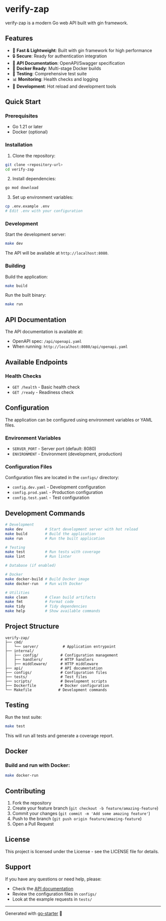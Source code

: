 # verify-zap

verify-zap is a modern Go web API built with gin framework.

## Features

- 🚀 **Fast & Lightweight**: Built with gin framework for high performance
- 🔒 **Secure**: Ready for authentication integration
- 📝 **API Documentation**: OpenAPI/Swagger specification
- 🐳 **Docker Ready**: Multi-stage Docker builds
- 🧪 **Testing**: Comprehensive test suite
- 📊 **Monitoring**: Health checks and logging
- 🔧 **Development**: Hot reload and development tools

## Quick Start

### Prerequisites

- Go 1.21 or later
- Docker (optional)

### Installation

1. Clone the repository:
```bash
git clone <repository-url>
cd verify-zap
```

2. Install dependencies:
```bash
go mod download
```
3. Set up environment variables:
```bash
cp .env.example .env
# Edit .env with your configuration
```

### Development

Start the development server:
```bash
make dev
```

The API will be available at `http://localhost:8080`.

### Building

Build the application:
```bash
make build
```

Run the built binary:
```bash
make run
```

## API Documentation

The API documentation is available at:
- OpenAPI spec: `/api/openapi.yaml`
- When running: `http://localhost:8080/api/openapi.yaml`

## Available Endpoints

### Health Checks
- `GET /health` - Basic health check
- `GET /ready` - Readiness check

## Configuration

The application can be configured using environment variables or YAML files.

### Environment Variables
- `SERVER_PORT` - Server port (default: 8080)
- `ENVIRONMENT` - Environment (development, production)

### Configuration Files

Configuration files are located in the `configs/` directory:
- `config.dev.yaml` - Development configuration
- `config.prod.yaml` - Production configuration
- `config.test.yaml` - Test configuration

## Development Commands

```bash
# Development
make dev          # Start development server with hot reload
make build        # Build the application
make run          # Run the built application

# Testing
make test         # Run tests with coverage
make lint         # Run linter

# Database (if enabled)

# Docker
make docker-build # Build Docker image
make docker-run   # Run with Docker

# Utilities
make clean        # Clean build artifacts
make fmt          # Format code
make tidy         # Tidy dependencies
make help         # Show available commands
```

## Project Structure

```
verify-zap/
├── cmd/
│   └── server/           # Application entrypoint
├── internal/
│   ├── config/          # Configuration management
│   ├── handlers/        # HTTP handlers
│   ├── middleware/      # HTTP middleware
├── api/                 # API documentation
├── configs/             # Configuration files
├── tests/               # Test files
├── scripts/             # Development scripts
├── Dockerfile           # Docker configuration
└── Makefile            # Development commands
```

## Testing

Run the test suite:
```bash
make test
```

This will run all tests and generate a coverage report.

## Docker

### Build and run with Docker:
```bash
make docker-run
```

## Contributing

1. Fork the repository
2. Create your feature branch (`git checkout -b feature/amazing-feature`)
3. Commit your changes (`git commit -m 'Add some amazing feature'`)
4. Push to the branch (`git push origin feature/amazing-feature`)
5. Open a Pull Request

## License

This project is licensed under the  License - see the LICENSE file for details.

## Support

If you have any questions or need help, please:
- Check the [API documentation](api/openapi.yaml)
- Review the configuration files in `configs/`
- Look at the example requests in `tests/`

---

Generated with [go-starter](https://github.com/your-org/go-starter) 🚀
